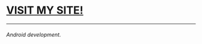 # [VISIT MY SITE!](https://KIWI-pro.github.io/)
__________________________
###### Android development.

